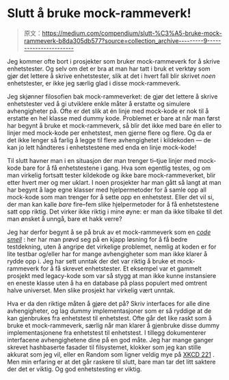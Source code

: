# Slutt å bruke mock-rammeverk!

> 原文：<https://medium.com/compendium/slutt-%C3%A5-bruke-mock-rammeverk-b8da305db577?source=collection_archive---------9----------------------->

Jeg kommer ofte bort i prosjekter som bruker mock-rammeverk for å skrive enhetstester. Og selv om det er bra at man har tatt i bruk et verktøy som gjør det lettere å skrive enhetstester, slik at det i hvert fall blir skrivet *noen* enhetstester, er ikke jeg særlig glad i disse mock-rammeverk.

Jeg skjønner filosofien bak mock-rammeverket: de gjør det lettere å skrive enhetstester ved å gi utviklere enkle måter å erstatte og simulere avhengigheter på. Ofte er det slik at én linje med mock-kode er nok til å erstatte en hel klasse med dummy kode. Problemet er bare at når man først har begynt å bruke et mock-rammeverk, så blir det ikke med bare én eller to linjer med mock-kode per enhetstest, men gjerne flere og flere. Og da er det ikke lenger så farlig å legge til flere avhengighetet i kildekoden — de kan jo lett håndteres i enhetstestene med enda en linje mock-kode!

Til slutt havner man i en situasjon der man trenger ti–tjue linjer med mock-kode bare for å få enhetstestene i gang. Hva som egentlig testes, og om man virkelig fortsatt tester kildekode og ikke bare mock-rammeverket, blir etter hvert mer og mer uklart. I noen prosjekter har man gått så langt at man har begynt å lage egne klasser med hjelpermetoder for å samle opp all mock-kode som man trenger for å sette opp en enhetstest. Eller det vil si, der man kan kalle *bare* fire–fem slike hjelpermetoder for å få enhetstestene satt opp riktig. Det virker ikke riktig i mine øyne: er man da ikke tilbake til det man ønsket å unngå, bare et hakk verre?

Jeg har derfor begynt å se på bruk av et mock-rammeverk som en [*code smell*](https://en.wikipedia.org/wiki/Code_smell) : her har man prøvd seg på en kjapp løsning for å få bedre testdekning, uten å angripe det virkelige problemet, nemlig at koden er for lite testbar og/eller har for mange avhengigheter som man ikke klarer å rydde opp i. Jeg har sett unntak der det var riktig å bruke et mock-rammeverk for å få skrevet enhetstester. Et eksempel var et gammelt prosjekt med legacy-kode som var så stygg at man ikke kunne instansiere en eneste klasse uten å ha en database på plass populert med omtrent halve universet. Men slike prosjekt har virkelig vært unntak.

Hva er da den riktige måten å gjøre det på? Skriv interfaces for alle dine avhengigheter, og lag dummy implementasjoner som er så ryddige at de kan gjenbrukes fra enhetstest til enhetstest. Ofte går det like raskt som å bruke et mock-rammeverk, særlig når man klarer å gjenbruke disse dummy implementasjonene fra enhetstest til enhetstest. I tillegg dokumenterer interfacene avhengighetene dine på en god måte. Jeg har mange ganger skrevet hashbaserte fasader til filsystemet, klokker som jeg kan stille akkurat som jeg vil, eller en Random som ligner veldig mye på [XKCD 221](http://xkcd.com/221/) . Men min erfaring er at det går raskere til slutt, bare man tar det litt saktere der det er viktig. Og god enhetstesting er viktig.